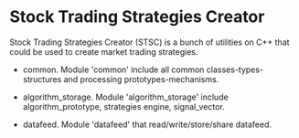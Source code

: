 Stock Trading Strategies Creator
================================

Stock Trading Strategies Creator (STSC) is a bunch of utilities on C++ that could be used to create market trading strategies.

 * common. Module 'common' include all common classes-types-structures and processing prototypes-mechanisms.

 * algorithm_storage. Module 'algorithm_storage' include algorithm_prototype, strategies engine, signal_vector.

 * datafeed. Module 'datafeed' that read/write/store/share datafeed. 

